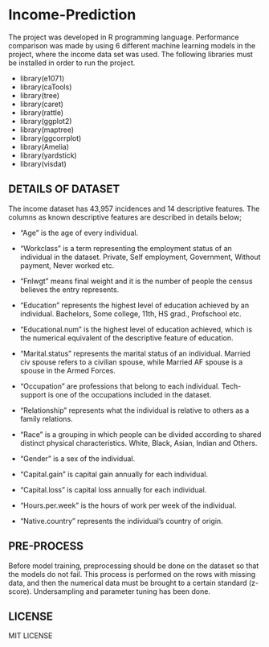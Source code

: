 # Income-Prediction
The project was developed in R programming language. Performance comparison was made by using 6 different machine learning models in the project, where the income data set was used. The following libraries must be installed in order to run the project.
- library(e1071)
- library(caTools)
- library(tree)
- library(caret)
- library(rattle)
- library(ggplot2)
- library(maptree)
- library(ggcorrplot)
- library(Amelia)
- library(yardstick)
- library(visdat)

## DETAILS OF DATASET
The income dataset has 43,957 incidences and 14 descriptive features. The columns as known descriptive features are described in details below;
-	“Age” is the age of every individual.

-	“Workclass” is a term representing the employment status of an individual in the dataset. Private, Self employment, Government, Without payment, Never worked etc.

-	“Fnlwgt” means final weight and it is the number of people the census believes the entry represents.

-	“Education” represents the highest level of education achieved by an individual. Bachelors, Some college, 11th, HS grad., Profschool etc.

-	“Educational.num” is the highest level of education achieved, which is the numerical equivalent of the descriptive feature of education.

-	“Marital.status” represents the marital status of an individual. Married civ spouse refers to a civilian spouse, while Married AF spouse is a spouse in the Armed Forces.

-	“Occupation” are professions that belong to each individual. Tech-support is one of the occupations included in the dataset.

-	“Relationship” represents what the individual is relative to others as a family relations.

-	“Race” is a grouping in which people can be divided according to shared distinct physical characteristics. White, Black, Asian, Indian and Others.

-	“Gender” is a sex of the individual.

-	“Capital.gain” is capital gain annually for each individual.
 
-	“Capital.loss” is capital loss annually for each individual.

-	“Hours.per.week” is the hours of work per week of the individual.

-	“Native.country” represents the individual’s country of origin.

## PRE-PROCESS
Before model training, preprocessing should be done on the dataset so that the models do not fail. This process is performed on the rows with missing data, and then the numerical data must be brought to a certain standard (z-score). Undersampling and parameter tuning has been done.

## LICENSE
MIT LICENSE
